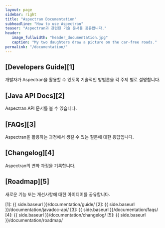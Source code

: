 ```yaml
---
layout: page
sidebar: right
title: "Aspectran Documentation"
subheadline: "How to use Aspectran"
teaser: "Aspectran과 관련된 기술 문서를 공유합니다."
header:
   image_fullwidth: "header_documentation.jpg"
   caption: "My two daughters draw a picture on the car-free roads."
permalink: "/documentation/"
---
```


## [Developers Guide][1]
개발자가 Aspectran을 활용할 수 있도록 기술적인 방법론을 각 주제 별로 설명합니다.

## [Java API Docs][2]
Aspectran API 문서를 볼 수 있습니다.

## [FAQs][3]
Aspectran을 활용하는 과정에서 생길 수 있는 질문에 대한 응답입니다.

## [Changelog][4]
Aspectran의 변화 과정을 기록합니다.

## [Roadmap][5]
새로운 기능 또는 개선사항에 대한 아이디어를 공유합니다.

[1]: {{ side.baseurl }}/documentation/guide/
[2]: {{ side.baseurl }}/documentation/javadoc-api/
[3]: {{ side.baseurl }}/documentation/faqs/
[4]: {{ side.baseurl }}/documentation/changelog/
[5]: {{ side.baseurl }}/documentation/roadmap/
